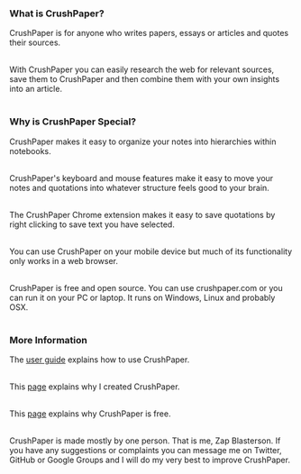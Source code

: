 <!---
Copyright 2015 CrushPaper.com.

This file is part of CrushPaper.

CrushPaper is free software: you can redistribute it and/or modify
it under the terms of version 3 of the GNU Affero General Public
License as published by the Free Software Foundation.

CrushPaper is distributed in the hope that it will be useful,
but WITHOUT ANY WARRANTY; without even the implied warranty of
MERCHANTABILITY or FITNESS FOR A PARTICULAR PURPOSE.  See the
GNU Affero General Public License for more details.

You should have received a copy of the GNU Affero General Public License
along with CrushPaper.  If not, see <http://www.gnu.org/licenses/>.
--->

### What is CrushPaper?
CrushPaper is for anyone who writes papers, essays or articles and quotes their sources.<br><br>

With CrushPaper you can easily research the web for relevant sources, save them to CrushPaper and then combine them with your own insights into an article. <br><br>

### Why is CrushPaper Special?
CrushPaper makes it easy to organize your notes into hierarchies within notebooks.<br><br>

CrushPaper's keyboard and mouse features make it easy to move your notes and quotations into whatever structure feels good to your brain.<br><br> 

The CrushPaper Chrome extension makes it easy to save quotations by right clicking to save text you have selected.<br><br>

You can use CrushPaper on your mobile device but much of its functionality only works in a web browser.<br><br>
  
CrushPaper is free and open source. You can use crushpaper.com or you can run it on your PC or laptop. It runs on Windows, Linux and probably OSX.<br><br>

### More Information
The <a onclick="newPaneForLink(event, 'Help', 'help'); return false;" href="/help/User-Guide">user guide</a> explains how to use CrushPaper.<br><br>

This <a onclick="newPaneForLink(event, 'Help', 'help'); return false;" href="/help/Why-I-Created-CrushPaper">page</a> explains why I created CrushPaper.<br><br>

This <a onclick="newPaneForLink(event, 'Help', 'help'); return false;" href="/help/Why-CrushPaper-Is-Free">page</a> explains why CrushPaper is free.<br><br>

CrushPaper is made mostly by one person. That is me, Zap Blasterson. If you have any suggestions or complaints you can message me on Twitter, GitHub or Google Groups and I will do my very best to improve CrushPaper.
